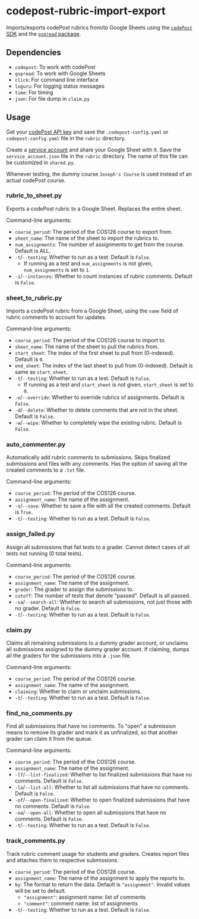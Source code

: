 # codepost-rubric-import-export
Imports/exports codePost rubrics from/to Google Sheets
using the [`codePost` SDK](https://github.com/codepost-io/codepost-python)
and the [`gspread` package](https://gspread.readthedocs.io/en/latest/).

## Dependencies
- `codepost`: To work with codePost
- `gspread`: To work with Google Sheets
- `click`: For command line interface
- `loguru`: For logging status messages
- `time`: For timing
- `json`: For file dump in `claim.py`

## Usage

Get your [codePost API key](https://docs.codepost.io/docs/first-steps-with-the-codepost-python-sdk#2-obtaining-your-codepost-api-key)
and save the `.codepost-config.yaml` or `codepost-config.yaml` file in the `rubric` directory.

Create a [service account](https://gspread.readthedocs.io/en/latest/oauth2.html#for-bots-using-service-account)
and share your Google Sheet with it. Save the `service_account.json` file in the `rubric` directory.
The name of this file can be customized in `shared.py`.

Whenever testing, the dummy course `Joseph's Course` is used instead of an actual codePost course.

### rubric_to_sheet.py
Exports a codePost rubric to a Google Sheet. Replaces the entire sheet.

Command-line arguments:
- `course_period`: The period of the COS126 course to export from.
- `sheet_name`: The name of the sheet to import the rubrics to.
- `num_assignments`: The number of assignments to get from the course. Default is ALL.
- `-t`/`--testing`: Whether to run as a test. Default is `False`.   
  - If running as a test and `num_assignments` is not given, `num_assignments` is set to `1`.
- `-i`/`--instances`: Whether to count instances of rubric comments. Default is `False`.

### sheet_to_rubric.py
Imports a codePost rubric from a Google Sheet, using the `name` field of rubric comments to account for updates.

Command-line arguments:
- `course_period`: The period of the COS126 course to import to.
- `sheet_name`: The name of the sheet to pull the rubrics from.
- `start_sheet`: The index of the first sheet to pull from (0-indexed). Default is `0`.
- `end_sheet`: The index of the last sheet to pull from (0-indexed). Default is same as `start_sheet`.
- `-t`/`--testing`: Whether to run as a test. Default is `False`.
  - If running as a test and `start_sheet` is not given, `start_sheet` is set to `0`.
- `-o`/`--override`: Whether to override rubrics of assignments. Default is `False`.
- `-d`/`--delete`: Whether to delete comments that are not in the sheet. Default is `False`.
- `-w`/`--wipe`: Whether to completely wipe the existing rubric. Default is `False`.

### auto_commenter.py
Automatically add rubric comments to submissions.
Skips finalized submissions and files with any comments.
Has the option of saving all the created comments to a `.txt` file.

Command-line arguments:
- `course_period`: The period of the COS126 course.
- `assignment_name`: The name of the assignment.
- `-s`/`--save`: Whether to save a file with all the created comments. Default is `True`.
- `-t`/`--testing`: Whether to run as a test. Default is `False`.

### assign_failed.py
Assign all submissions that fail tests to a grader.
Cannot detect cases of all tests not running (0 total tests).

Command-line arguments:
- `course_period`: The period of the COS126 course.
- `assignment_name`: The name of the assignment.
- `grader`: The grader to assign the submissions to.
- `cutoff`: The number of tests that denote "passed". Default is all passed.
- `-sa`/`--search-all`: Whether to search all submissions, not just those with no grader. Default is `False`.
- `-t`/`--testing`: Whether to run as a test. Default is `False`.

### claim.py
Claims all remaining submissions to a dummy grader account,
or unclaims all submissions assigned to the dummy grader account.
If claiming, dumps all the graders for the submissions into a `.json` file.

Command-line arguments:
- `course_period`: The period of the COS126 course.
- `assignment_name`: The name of the assignment.
- `claiming`: Whether to claim or unclaim submissions.
- `-t`/`--testing`: Whether to run as a test. Default is `False`.

### find_no_comments.py
Find all submissions that have no comments.
To "open" a submission means to remove its grader and mark it as unfinalized,
so that another grader can claim it from the queue.

Command-line arguments:
- `course_period`: The period of the COS126 course.
- `assignment_name`: The name of the assignment.
- `-lf`/`--list-finalized`: Whether to list finalized submissions that have no comments. Default is `False`.
- `-la`/`--list-all`: Whether to list all submissions that have no comments. Default is `False`.
- `-of`/`--open-finalized`: Whether to open finalized submissions that have no comments. Default is `False`.
- `-oa`/`--open-all`: Whether to open all submissions that have no comments. Default is `False`.
- `-t`/`--testing`: Whether to run as a test. Default is `False`.

### track_comments.py
Track rubric comment usage for students and graders.
Creates report files and attaches them to respective submissions.

- `course_period`: The period of the COS126 course.
- `assignment_name`: The name of the assignment to apply the reports to.
- `by`: The format to return the data. Default is `"assignment"`. Invalid values will be set to default.
  - `"assignment"`: assignment name: list of comments
  - `"comment"`: comment name: list of assignments
- `-t`/`--testing`: Whether to run as a test. Default is `False`.
